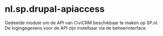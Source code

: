 nl.sp.drupal-apiaccess
======================

Gedeelde module om de API van CiviCRM beschikbaar te maken op SP.nl.
De logingegevens voor de API zijn instelbaar via de beheerinterface.